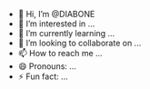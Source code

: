 - 👋 Hi, I’m @DIABONE
- 👀 I’m interested in ...
- 🌱 I’m currently learning ...
- 💞️ I’m looking to collaborate on ...
- 📫 How to reach me ...
- 😄 Pronouns: ...
- ⚡ Fun fact: ...

<!---
DIABONE/DIABONE is a ✨ special ✨ repository because its `README.md` (this file) appears on your GitHub profile.
You can click the Preview link to take a look at your changes.
--->
